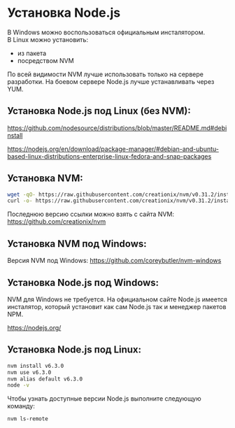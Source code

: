 Установка Node.js
=================

В Windows можно воспользоваться официальным инсталятором.  
В Linux можно установить:
- из пакета
- посредством NVM

По всей видимости NVM лучше использовать только на сервере разработки. На боевом сервере Node.js лучше устанавливать через YUM.

##  Установка Node.js под Linux (без NVM):

https://github.com/nodesource/distributions/blob/master/README.md#debinstall

https://nodejs.org/en/download/package-manager/#debian-and-ubuntu-based-linux-distributions-enterprise-linux-fedora-and-snap-packages



## Установка NVM:

```bash
wget -qO- https://raw.githubusercontent.com/creationix/nvm/v0.31.2/install.sh | bash
curl -o- https://raw.githubusercontent.com/creationix/nvm/v0.31.2/install.sh | bash
```

Последнюю версию ссылки можно взять с сайта NVM: https://github.com/creationix/nvm

## Установка NVM под Windows:

Версия NVM под Windows: https://github.com/coreybutler/nvm-windows

## Установка Node.js под Windows:

NVM для Windows не требуется. На официальном сайте Node.js имеется инсталятор, который установит как сам Node.js так и менеджер пакетов NPM.

https://nodejs.org/

## Установка Node.js под Linux:

```bash
nvm install v6.3.0
nvm use v6.3.0
nvm alias default v6.3.0
node -v
```

Чтобы узнать доступные версии Node.js выполните следующую команду:

```
nvm ls-remote
```


